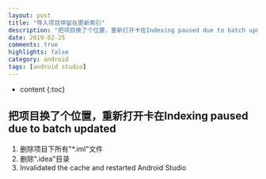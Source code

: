 ```yaml
--- 
layout: post
title: "导入项目停留在更新索引"
description: "把项目换了个位置，重新打开卡在Indexing paused due to batch updated"
date: 2019-02-25    
comments: true
highlights: false
category: android        
tags: [android studio]     
--- 
```

* content 
{:toc} 

## 把项目换了个位置，重新打开卡在Indexing paused due to batch updated

1. 删除项目下所有"*.iml"文件
2. 删除".idea"目录
3. Invalidated the cache and restarted Android Studio
